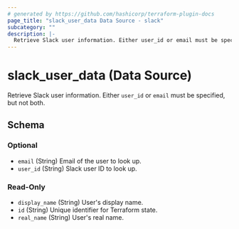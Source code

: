 ```yaml
---
# generated by https://github.com/hashicorp/terraform-plugin-docs
page_title: "slack_user_data Data Source - slack"
subcategory: ""
description: |-
  Retrieve Slack user information. Either user_id or email must be specified, but not both.
---
```


# slack_user_data (Data Source)

Retrieve Slack user information. Either `user_id` or `email` must be specified, but not both.



<!-- schema generated by tfplugindocs -->
## Schema

### Optional

- `email` (String) Email of the user to look up.
- `user_id` (String) Slack user ID to look up.

### Read-Only

- `display_name` (String) User's display name.
- `id` (String) Unique identifier for Terraform state.
- `real_name` (String) User's real name.
